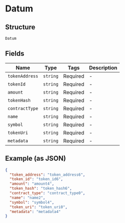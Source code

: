 
# Datum

## Structure

`Datum`

## Fields

| Name | Type | Tags | Description |
|  --- | --- | --- | --- |
| `tokenAddress` | `string` | Required | - |
| `tokenId` | `string` | Required | - |
| `amount` | `string` | Required | - |
| `tokenHash` | `string` | Required | - |
| `contractType` | `string` | Required | - |
| `name` | `string` | Required | - |
| `symbol` | `string` | Required | - |
| `tokenUri` | `string` | Required | - |
| `metadata` | `string` | Required | - |

## Example (as JSON)

```json
{
  "token_address": "token_address6",
  "token_id": "token_id6",
  "amount": "amount4",
  "token_hash": "token_hash6",
  "contract_type": "contract_type0",
  "name": "name2",
  "symbol": "symbol4",
  "token_uri": "token_uri0",
  "metadata": "metadata4"
}
```

